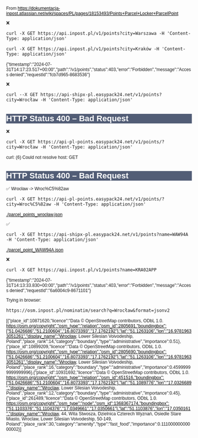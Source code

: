 

From https://dokumentacja-inpost.atlassian.net/wiki/spaces/PL/pages/18153493/Points+Parcel+Locker+ParcelPoint


❌

    curl -X GET https://api.inpost.pl/v1/points?city=Warszawa -H 'Content-Type: application/json'

    curl -X GET https://api.inpost.pl/v1/points?city=Kraków -H 'Content-Type: application/json'

{"timestamp":"2024-07-31T14:17:23.517+00:00","path":"/v1/points","status":403,"error":"Forbidden","message":"Access denied","requestId":"fcb7d965-8683536"}

❌

    curl --X GET https://api-shipx-pl.easypack24.net/v1/points?city=Wrocław -H 'Content-Type: application/json'

<!doctype html><html lang="en"><head><title>HTTP Status 400 – Bad Request</title><style type="text/css">body {font-family:Tahoma,Arial,sans-serif;} h1, h2, h3, b {color:white;background-color:#525D76;} h1 {font-size:22px;} h2 {font-size:16px;} h3 {font-size:14px;} p {font-size:12px;} a {color:black;} .line {height:1px;background-color:#525D76;border:none;}</style></head><body><h1>HTTP Status 400 – Bad Request</h1></body></html>

❌

    curl -X GET https://api-pl-points.easypack24.net/v1/points/?city=Wrocław -H 'Content-Type: application/json'

curl: (6) Could not resolve host: GET
<!doctype html><html lang="en"><head><title>HTTP Status 400 – Bad Request</title><style type="text/css">body {font-family:Tahoma,Arial,sans-serif;} h1, h2, h3, b {color:white;background-color:#525D76;} h1 {font-size:22px;} h2 {font-size:16px;} h3 {font-size:14px;} p {font-size:12px;} a {color:black;} .line {height:1px;background-color:#525D76;border:none;}</style></head><body><h1>HTTP Status 400 – Bad Request</h1></body></html>

✅ Wrocław -> Wroc%C5%82aw

    curl -X GET https://api-pl-points.easypack24.net/v1/points/?city=Wroc%C5%82aw -H 'Content-Type: application/json'

[./parcel_points_wrocław.json](./parcel_points_wrocław.json)


✅

    curl -X GET https://api-shipx-pl.easypack24.net/v1/points?name=WAW94A -H 'Content-Type: application/json'

[./parcel_point_WAW94A.json](./parcel_point_WAW94A.json)

❌

    curl -X GET https://api.inpost.pl/v1/points?name=KRA02APP

{"timestamp":"2024-07-31T14:13:33.830+00:00","path":"/v1/points","status":403,"error":"Forbidden","message":"Access denied","requestId":"6a6004c9-8671101"}




Trying in browser:

    https://osm.inpost.pl/nominatim/search?q=Wrocław&format=jsonv2

[{"place_id":10871620,"licence":"Data © OpenStreetMap contributors, ODbL 1.0. https://osm.org/copyright","osm_type":"relation","osm_id":2805691,"boundingbox":["51.0426686","51.2100604","16.8073393","17.1762192"],"lat":"51.1263106","lon":"16.97819633051261","display_name":"Wrocław, Lower Silesian Voivodeship, Poland","place_rank":14,"category":"boundary","type":"administrative","importance":0.51},{"place_id":10899209,"licence":"Data © OpenStreetMap contributors, ODbL 1.0. https://osm.org/copyright","osm_type":"relation","osm_id":2805690,"boundingbox":["51.0426686","51.2100604","16.8073393","17.1762192"],"lat":"51.1263106","lon":"16.97819633051261","display_name":"Wrocław, Lower Silesian Voivodeship, Poland","place_rank":16,"category":"boundary","type":"administrative","importance":0.45999999999999996},{"place_id":10931692,"licence":"Data © OpenStreetMap contributors, ODbL 1.0. https://osm.org/copyright","osm_type":"relation","osm_id":451516,"boundingbox":["51.0426686","51.2100604","16.8073393","17.1762192"],"lat":"51.1089776","lon":"17.0326689","display_name":"Wroclaw, Lower Silesian Voivodeship, Poland","place_rank":12,"category":"boundary","type":"administrative","importance":0.45},{"place_id":261489,"licence":"Data © OpenStreetMap contributors, ODbL 1.0. https://osm.org/copyright","osm_type":"node","osm_id":1368367174,"boundingbox":["51.1103376","51.1104376","17.0349661","17.0350661"],"lat":"51.1103876","lon":"17.0350161","display_name":"Wrocław, 44, Wita Stwosza, Dzielnica Czterech Wyznań, Osiedle Stare Miasto, Wroclaw, Lower Silesian Voivodeship, 50-149, Poland","place_rank":30,"category":"amenity","type":"fast_food","importance":0.11100000000000002}]

